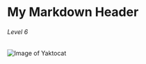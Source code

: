 # My Markdown Header

###### Level 6

![Image of Yaktocat](https://octodex.github.com/images/yaktocat.png)

